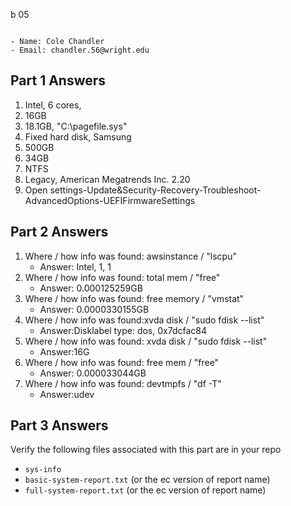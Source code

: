 b 05
```

- Name: Cole Chandler
- Email: chandler.56@wright.edu

```
## Part 1 Answers

1. Intel, 6 cores,
2. 16GB
3. 18.1GB, "C:\pagefile.sys"
4. Fixed hard disk, Samsung
5. 500GB
6. 34GB
7. NTFS
8. Legacy, American Megatrends Inc. 2.20
9. Open settings-Update&Security-Recovery-Troubleshoot-AdvancedOptions-UEFIFirmwareSettings

## Part 2 Answers

1. Where / how info was found: awsinstance / "lscpu"
    - Answer: Intel, 1, 1
2. Where / how info was found: total mem / "free"
    - Answer: 0.000125259GB
3. Where / how info was found: free memory / "vmstat"
    - Answer: 0.0000330155GB
4. Where / how info was found:xvda disk / "sudo fdisk --list"
    - Answer:Disklabel type: dos, 0x7dcfac84
5. Where / how info was found: xvda disk / "sudo fdisk --list"
    - Answer:16G
6. Where / how info was found: free mem / "free"
    - Answer: 0.000033044GB 
7. Where / how info was found: devtmpfs / "df -T"
    - Answer:udev

## Part 3 Answers

Verify the following files associated with this part are in your repo

- `sys-info`
- `basic-system-report.txt` (or the ec version of report name)
- `full-system-report.txt` (or the ec version of report name)
